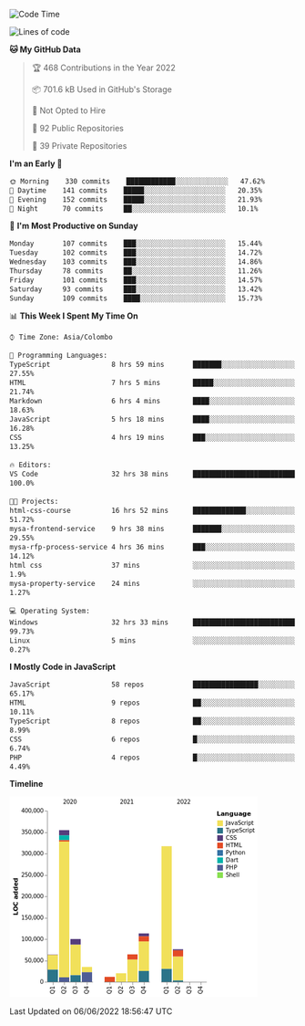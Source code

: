 
<!--START_SECTION:waka-->
![Code Time](http://img.shields.io/badge/Code%20Time-0%20secs-blue)

![Lines of code](https://img.shields.io/badge/From%20Hello%20World%20I%27ve%20Written-1%20Million%20lines%20of%20code-blue)

**🐱 My GitHub Data** 

> 🏆 468 Contributions in the Year 2022
 > 
> 📦 701.6 kB Used in GitHub's Storage 
 > 
> 🚫 Not Opted to Hire
 > 
> 📜 92 Public Repositories 
 > 
> 🔑 39 Private Repositories  
 > 
**I'm an Early 🐤** 

```text
🌞 Morning    330 commits    ████████████░░░░░░░░░░░░░   47.62% 
🌆 Daytime    141 commits    █████░░░░░░░░░░░░░░░░░░░░   20.35% 
🌃 Evening    152 commits    █████░░░░░░░░░░░░░░░░░░░░   21.93% 
🌙 Night      70 commits     ██░░░░░░░░░░░░░░░░░░░░░░░   10.1%

```
📅 **I'm Most Productive on Sunday** 

```text
Monday       107 commits    ███░░░░░░░░░░░░░░░░░░░░░░   15.44% 
Tuesday      102 commits    ███░░░░░░░░░░░░░░░░░░░░░░   14.72% 
Wednesday    103 commits    ███░░░░░░░░░░░░░░░░░░░░░░   14.86% 
Thursday     78 commits     ██░░░░░░░░░░░░░░░░░░░░░░░   11.26% 
Friday       101 commits    ███░░░░░░░░░░░░░░░░░░░░░░   14.57% 
Saturday     93 commits     ███░░░░░░░░░░░░░░░░░░░░░░   13.42% 
Sunday       109 commits    ████░░░░░░░░░░░░░░░░░░░░░   15.73%

```


📊 **This Week I Spent My Time On** 

```text
⌚︎ Time Zone: Asia/Colombo

💬 Programming Languages: 
TypeScript               8 hrs 59 mins       ███████░░░░░░░░░░░░░░░░░░   27.55% 
HTML                     7 hrs 5 mins        █████░░░░░░░░░░░░░░░░░░░░   21.74% 
Markdown                 6 hrs 4 mins        ████░░░░░░░░░░░░░░░░░░░░░   18.63% 
JavaScript               5 hrs 18 mins       ████░░░░░░░░░░░░░░░░░░░░░   16.28% 
CSS                      4 hrs 19 mins       ███░░░░░░░░░░░░░░░░░░░░░░   13.25%

🔥 Editors: 
VS Code                  32 hrs 38 mins      █████████████████████████   100.0%

🐱‍💻 Projects: 
html-css-course          16 hrs 52 mins      █████████████░░░░░░░░░░░░   51.72% 
mysa-frontend-service    9 hrs 38 mins       ███████░░░░░░░░░░░░░░░░░░   29.55% 
mysa-rfp-process-service 4 hrs 36 mins       ███░░░░░░░░░░░░░░░░░░░░░░   14.12% 
html css                 37 mins             ░░░░░░░░░░░░░░░░░░░░░░░░░   1.9% 
mysa-property-service    24 mins             ░░░░░░░░░░░░░░░░░░░░░░░░░   1.27%

💻 Operating System: 
Windows                  32 hrs 33 mins      █████████████████████████   99.73% 
Linux                    5 mins              ░░░░░░░░░░░░░░░░░░░░░░░░░   0.27%

```

**I Mostly Code in JavaScript** 

```text
JavaScript               58 repos            ████████████████░░░░░░░░░   65.17% 
HTML                     9 repos             ██░░░░░░░░░░░░░░░░░░░░░░░   10.11% 
TypeScript               8 repos             ██░░░░░░░░░░░░░░░░░░░░░░░   8.99% 
CSS                      6 repos             █░░░░░░░░░░░░░░░░░░░░░░░░   6.74% 
PHP                      4 repos             █░░░░░░░░░░░░░░░░░░░░░░░░   4.49%

```


**Timeline**

![Chart not found](https://raw.githubusercontent.com/ccweerasinghe1994/ccweerasinghe1994/master/charts/bar_graph.png) 


 Last Updated on 06/06/2022 18:56:47 UTC
<!--END_SECTION:waka-->
